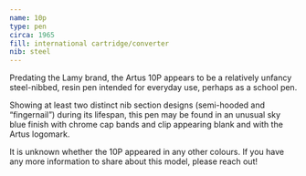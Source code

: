 ```yaml
---
name: 10p
type: pen
circa: 1965
fill: international cartridge/converter
nib: steel
---
```


Predating the Lamy brand, the Artus 10P appears to be a relatively unfancy steel-nibbed, resin pen intended for everyday use, perhaps as a school pen.

Showing at least two distinct nib section designs (semi-hooded and “fingernail”) during its lifespan, this pen may be found in an unusual sky blue finish with chrome cap bands and clip appearing blank and with the Artus logomark.

It is unknown whether the 10P appeared in any other colours. If you have any more information to share about this model, please reach out!